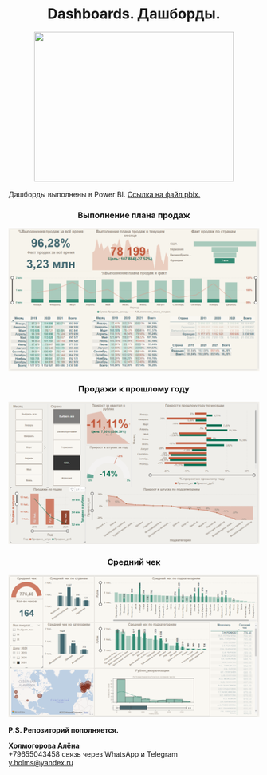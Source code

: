 <h1 align="center">Dashboards. Дашборды.</h1>
<p align="center"><img src='https://i.pinimg.com/originals/e8/ce/d3/e8ced3130e8ee088893b962f1b3e3465.jpg' width="400" height="300"></p>

Дашборды выполнены в Power BI. [Ссылка на файл pbix.](https://github.com/Kholmogorovaaa/Dashboards/blob/main/dash_sales.pbix)

<h3 align="center">Выполнение плана продаж</h1>
<p align="center"><img src='https://github.com/Kholmogorovaaa/Dashboards/blob/main/%D0%92%D1%8B%D0%BF%D0%BE%D0%BB%D0%BD%D0%B5%D0%BD%D0%B8%D0%B5%20%D0%BF%D0%BB%D0%B0%D0%BD%D0%B0%20%D0%BF%D1%80%D0%BE%D0%B4%D0%B0%D0%B6.png?raw=true'></p>

<h3 align="center">Продажи к прошлому году</h1>
<p align="center"><img src='https://github.com/Kholmogorovaaa/Dashboards/blob/main/%D0%9F%D1%80%D0%BE%D0%B4%D0%B0%D0%B6%D0%B8%20%D0%BA%20%D0%BF%D1%80%D0%BE%D1%88%D0%BB%D0%BE%D0%BC%D1%83%20%D0%B3%D0%BE%D0%B4%D1%83.png?raw=true'></p>

<h3 align="center">Средний чек</h1>
<p align="center"><img src='https://github.com/Kholmogorovaaa/Dashboards/blob/main/%D0%A1%D1%80%D0%B5%D0%B4%D0%BD%D0%B8%D0%B9%20%D1%87%D0%B5%D0%BA.png?raw=true'></p>

**P.S. Репозиторий пополняется.**

**Холмогорова Алёна**  
+79655043458  связь через WhatsApp и Telegram  
y.holms@yandex.ru  

